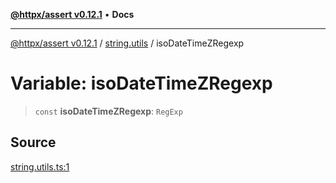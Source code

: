 [**@httpx/assert v0.12.1**](../../README.md) • **Docs**

***

[@httpx/assert v0.12.1](../../README.md) / [string.utils](../README.md) / isoDateTimeZRegexp

# Variable: isoDateTimeZRegexp

> `const` **isoDateTimeZRegexp**: `RegExp`

## Source

[string.utils.ts:1](https://github.com/belgattitude/httpx/blob/9af23c30700a45e9eb95108b7ac53f133f16092b/packages/assert/src/string.utils.ts#L1)
